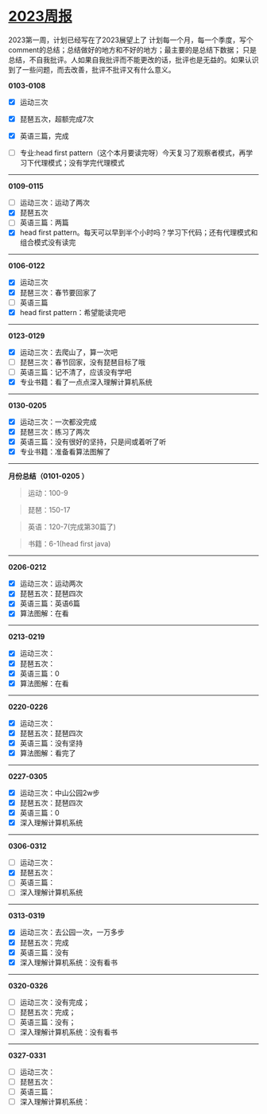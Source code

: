 # [2023周报](https://github.com/fanfan50/blog/issues/11)

2023第一周，计划已经写在了2023展望上了
计划每一个月，每一个季度，写个comment的总结；总结做好的地方和不好的地方；最主要的是总结下数据；
只是总结，不自我批评。人如果自我批评而不能更改的话，批评也是无益的。如果认识到了一些问题，而去改善，批评不批评又有什么意义。

**0103-0108**

- [x] 运动三次
- [x] 琵琶五次，超额完成7次
- [x] 英语三篇，完成
- [ ] 专业:head first pattern（这个本月要读完呀）今天复习了观察者模式，再学习下代理模式；没有学完代理模式




---

**0109-0115**

- [ ] 运动三次：运动了两次
- [x] 琵琶五次
- [ ] 英语三篇：两篇
- [x] head first pattern。每天可以早到半个小时吗？学习下代码；还有代理模式和组合模式没有读完

---

**0106-0122**

- [x] 运动三次
- [x] 琵琶三次：春节要回家了
- [ ] 英语三篇
- [x] head first pattern：希望能读完吧

---

**0123-0129**

- [x] 运动三次：去爬山了，算一次吧
- [ ] 琵琶三次：春节回家，没有琵琶目标了哦
- [ ] 英语三篇：记不清了，应该没有学吧
- [x] 专业书籍：看了一点点深入理解计算机系统

---

**0130-0205**

- [x] 运动三次：一次都没完成
- [x] 琵琶三次：练习了两次
- [x] 英语三篇：没有很好的坚持，只是间或着听了听
- [x] 专业书籍：准备看算法图解了

---

**月份总结（0101-0205 ）**

> 运动：100-9

> 琵琶：150-17

> 英语：120-7(完成第30篇了)

> 书籍：6-1(head first java)

---

**0206-0212**

- [x] 运动三次：运动两次
- [x] 琵琶五次：琵琶四次
- [x] 英语三篇：英语6篇
- [x] 算法图解：在看

---

**0213-0219**

- [x] 运动三次：
- [x] 琵琶五次：
- [x] 英语三篇：0
- [x] 算法图解：在看

---

**0220-0226**

- [x] 运动三次：
- [x] 琵琶五次：琵琶四次
- [x] 英语三篇：没有坚持
- [x] 算法图解：看完了

---

**0227-0305**

- [x] 运动三次：中山公园2w步
- [x] 琵琶五次：琵琶四次
- [x] 英语三篇：0
- [x] 深入理解计算机系统

---

**0306-0312**

- [ ] 运动三次：
- [x] 琵琶五次：
- [ ] 英语三篇：
- [ ] 深入理解计算机系统

---

**0313-0319**

- [x] 运动三次：去公园一次，一万多步
- [x] 琵琶五次：完成
- [x] 英语三篇：没有
- [x] 深入理解计算机系统：没有看书

---

**0320-0326**

- [ ] 运动三次：没有完成；
- [ ] 琵琶五次：完成；
- [ ] 英语三篇：没有；
- [ ] 深入理解计算机系统：没有看书

---

**0327-0331**

- [ ] 运动三次：
- [ ] 琵琶五次：
- [ ] 英语三篇：
- [ ] 深入理解计算机系统：